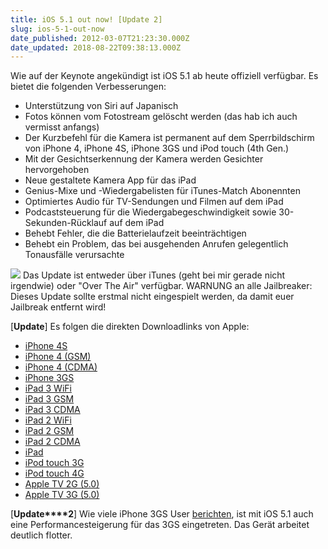 ```yaml
---
title: iOS 5.1 out now! [Update 2]
slug: ios-5-1-out-now
date_published: 2012-03-07T21:23:30.000Z
date_updated: 2018-08-22T09:38:13.000Z
---
```


Wie auf der Keynote angekündigt ist iOS 5.1 ab heute offiziell verfügbar. Es bietet die folgenden Verbesserungen:

- Unterstützung von Siri auf Japanisch
- Fotos können vom Fotostream gelöscht werden (das hab ich auch vermisst anfangs)
- Der Kurzbefehl für die Kamera ist permanent auf dem Sperrbildschirm von iPhone 4, iPhone 4S, iPhone 3GS und iPod touch (4th Gen.)
- Mit der Gesichtserkennung der Kamera werden Gesichter hervorgehoben
- Neue gestaltete Kamera App für das iPad
- Genius-Mixe und -Wiedergabelisten für iTunes-Match Abonennten
- Optimiertes Audio für TV-Sendungen und Filmen auf dem iPad
- Podcaststeuerung für die Wiedergabegeschwindigkeit sowie 30-Sekunden-Rücklauf auf dem iPad
- Behebt Fehler, die die Batterielaufzeit beeinträchtigen
- Behebt ein Problem, das bei ausgehenden Anrufen gelegentlich Tonausfälle verursachte

[![](//picdump.thafaker.de/2012/03/Foto.png)](__GHOST_URL__/ios-5-1-out-now/foto-6/)
Das Update ist entweder über iTunes (geht bei mir gerade nicht irgendwie) oder "Over The Air" verfügbar. WARNUNG an alle Jailbreaker: Dieses Update sollte erstmal nicht eingespielt werden, da damit euer Jailbreak entfernt wird!

[**Update**] Es folgen die direkten Downloadlinks von Apple:

- [iPhone 4S](http://appldnld.apple.com/iOS5/041-1530.20120307.LDDac/iPhone4,1_5.1_9B179_Restore.ipsw)
- [iPhone 4 (GSM)](http://appldnld.apple.com/iOS5/041-1537.20120307.EJrm4/iPhone3,1_5.1_9B176_Restore.ipsw)
- [iPhone 4 (CDMA)](http://appldnld.apple.com/iOS5/041-1529.20120307.looTW/iPhone3,3_5.1_9B176_Restore.ipsw)
- [iPhone 3GS](http://appldnld.apple.com/iOS5/041-1535.20120307.Jer6N/iPhone2,1_5.1_9B176_Restore.ipsw)
- [iPad 3 WiFi](http://appldnld.apple.com/iOS5/041-1954.20120307.FFase/iPad3,1_5.1_9B176_Restore.ipsw)
- [iPad 3 GSM](http://appldnld.apple.com/iOS5/041-1955.20120307.CQvrt/iPad3,2_5.1_9B176_Restore.ipsw)
- [iPad 3 CDMA](http://appldnld.apple.com/iOS5/041-1956.20120307.jzugh/iPad3,3_5.1_9B176_Restore.ipsw)
- [iPad 2 WiFi](http://appldnld.apple.com/iOS5/041-1539.20120307.JwD8A/iPad2,1_5.1_9B176_Restore.ipsw)
- [iPad 2 GSM](http://appldnld.apple.com/iOS5/041-1540.20120307.tw0go/iPad2,2_5.1_9B176_Restore.ipsw)
- [iPad 2 CDMA](http://appldnld.apple.com/iOS5/041-1541.20120307.WrbS2/iPad2,3_5.1_9B176_Restore.ipsw)
- [iPad](http://appldnld.apple.com/iOS5/041-1536.20120307.XvCtw/iPad1,1_5.1_9B176_Restore.ipsw)
- [iPod touch 3G](http://appldnld.apple.com/iOS5/041-1547.20120307.KerHy/iPod3,1_5.1_9B176_Restore.ipsw)
- [iPod touch 4G](http://appldnld.apple.com/iOS5/041-1542.20120307.Jyknq/iPod4,1_5.1_9B176_Restore.ipsw)
- [Apple TV 2G (5.0)](http://appldnld.apple.com/AppleTV/041-1538.20120307.Ve5H3/AppleTV2,1_5.0_9B179b_Restore.ipsw)
- [Apple TV 3G (5.0)](http://appldnld.apple.com/AppleTV/041-2855.20120307.SD8A4/AppleTV3,1_5.0_9B179b_Restore.ipsw)

[**Update****2**] Wie viele iPhone 3GS User [berichten](http://www.computerbase.de/news/2012-03/ios-5.1-verfuegbar-mehr-performance-fuer-das-iphone-3gs/), ist mit iOS 5.1 auch eine Performancesteigerung für das 3GS eingetreten. Das Gerät arbeitet deutlich flotter.
